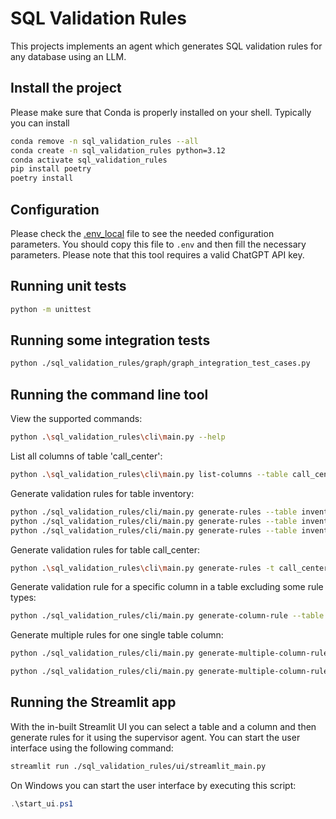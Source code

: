 # SQL Validation Rules

This projects implements an agent which generates SQL validation rules for any database using an LLM.

## Install the project

Please make sure that Conda is properly installed on your shell. Typically you can install

```bash
conda remove -n sql_validation_rules --all
conda create -n sql_validation_rules python=3.12
conda activate sql_validation_rules
pip install poetry
poetry install
```

## Configuration

Please check the [.env_local](.env_local) file to see the needed configuration parameters. 
You should copy this file to `.env` and then fill the necessary parameters. Please note that this tool requires a valid ChatGPT API key.

## Running unit tests

```bash
python -m unittest
```

## Running some integration tests

```bash
python ./sql_validation_rules/graph/graph_integration_test_cases.py
```

## Running the command line tool

View the supported commands:

```bash
python .\sql_validation_rules\cli\main.py --help
```

List all columns of table 'call_center':

```bash
python .\sql_validation_rules\cli\main.py list-columns --table call_center
```

Generate validation rules for table inventory:

```bash
python ./sql_validation_rules/cli/main.py generate-rules --table inventory -f inventory.txt
python ./sql_validation_rules/cli/main.py generate-rules --table inventory -f inventory.txt --hide_steps
python ./sql_validation_rules/cli/main.py generate-rules --table inventory -f inventory.txt --hide_steps --count 2
```

Generate validation rules for table call_center:

```bash
python .\sql_validation_rules\cli\main.py generate-rules -t call_center -f call_center.txt
```

Generate validation rule for a specific column in a table excluding some rule types:

```bash
python ./sql_validation_rules/cli/main.py generate-column-rule --table call_center -c cc_call_center_sk -e "Data Type Validation, Validation SQL"
```

Generate multiple rules for one single table column:

```bash
python ./sql_validation_rules/cli/main.py generate-multiple-column-rules --table call_center -c cc_call_center_sk --count 4 -f call_center_cc_call_center_sk.md
```

```bash
python ./sql_validation_rules/cli/main.py generate-multiple-column-rules --table call_center -c cc_city --count 3 -f call_center_cc_city.txt
```

## Running the Streamlit app

With the in-built Streamlit UI you can select a table and a column and then generate rules for it using the supervisor agent.
You can start the user interface using the following command:

```bash
streamlit run ./sql_validation_rules/ui/streamlit_main.py
```

On Windows you can start the user interface by executing this script:

```ps1
.\start_ui.ps1
```